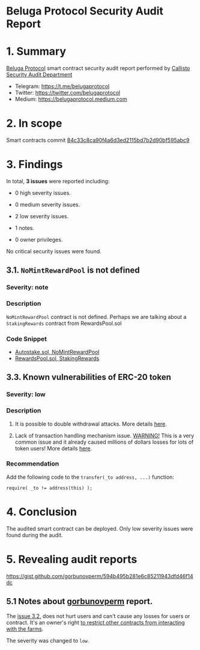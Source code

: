 # Beluga Protocol Security Audit Report

# 1. Summary

[Beluga Protocol](https://github.com/belugaprotocol/beluga-protocol) smart contract security audit report performed by [Callisto Security Audit Department](https://github.com/EthereumCommonwealth/Auditing)

- Telegram: https://t.me/belugaprotocol
- Twitter: https://twitter.com/belugaprotocol
- Medium: https://belugaprotocol.medium.com

# 2. In scope

Smart contracts commit [84c33c8ca90f4a6d3ed2115bd7b2d90bf595abc9](https://github.com/belugaprotocol/beluga-protocol/tree/84c33c8ca90f4a6d3ed2115bd7b2d90bf595abc9/contracts)


# 3. Findings

In total, **3 issues** were reported including:

- 0 high severity issues.

- 0 medium severity issues.

- 2 low severity issues.

- 1 notes.

- 0 owner privileges.

No critical security issues were found.

## 3.1. `NoMintRewardPool` is not defined

### Severity: note

### Description

`NoMintRewardPool` contract is not defined. Perhaps we are talking about a `StakingRewards` contract from RewardsPool.sol

### Code Snippet

* [Autostake.sol, NoMintRewardPool](https://github.com/belugaprotocol/beluga-protocol/blob/84c33c8ca90f4a6d3ed2115bd7b2d90bf595abc9/contracts/Autostake.sol#L15)
* [RewardsPool.sol, StakingRewards](https://github.com/belugaprotocol/beluga-protocol/blob/84c33c8ca90f4a6d3ed2115bd7b2d90bf595abc9/contracts/RewardPool.sol#L6450)

## 3.3. Known vulnerabilities of ERC-20 token

### Severity: low

### Description

1. It is possible to double withdrawal attacks. More details [here](https://docs.google.com/document/d/1YLPtQxZu1UAvO9cZ1O2RPXBbT0mooh4DYKjA_jp-RLM/edit).

2. Lack of transaction handling mechanism issue. [WARNING!](https://gist.github.com/Dexaran/ddb3e89fe64bf2e06ed15fbd5679bd20)  This is a very common issue and it already caused millions of dollars losses for lots of token users! More details [here](https://docs.google.com/document/d/1Feh5sP6oQL1-1NHi-X1dbgT3ch2WdhbXRevDN681Jv4/edit).

### Recommendation

Add the following code to the `transfer(_to address, ...)` function:

```
require( _to != address(this) );

```

# 4. Conclusion

The audited smart contract can be deployed. Only low severity issues were found during the audit.

# 5. Revealing audit reports

https://gist.github.com/gorbunovperm/594b495b281e6c85211943dfd46f14dc

## 5.1 Notes about [gorbunovperm](https://gist.github.com/gorbunovperm/594b495b281e6c85211943dfd46f14dc) report.

The [issue 3.2.](https://gist.github.com/gorbunovperm/594b495b281e6c85211943dfd46f14dc#32-txorigin-is-vulnerable) does not hurt users and can't cause any losses for users or contract. It's an owner's right [to restrict other contracts from interacting with the farms](https://github.com/belugaprotocol/beluga-protocol/blob/84c33c8ca90f4a6d3ed2115bd7b2d90bf595abc9/contracts/VestedRewardPool.sol#L727-L730).

The severity was changed to `low`.